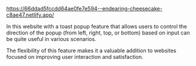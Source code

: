 https://66ddad5fccdd64ae0fe7e594--endearing-cheesecake-c8ae47.netlify.app/

In this website with a toast popup feature that allows users to control the direction of the popup (from left, right, top, or bottom) based on input can be quite useful in various scenarios.

The flexibility of this feature makes it a valuable addition to websites focused on improving user interaction and satisfaction.
